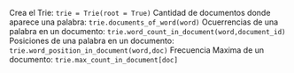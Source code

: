 Crea el Trie: `trie = Trie(root = True)`
Cantidad de documentos donde aparece una palabra: `trie.documents_of_word(word)` 
Ocuerrencias de una palabra en un documento: `trie.word_count_in_document(word,document_id)`
Posiciones de una palabra en un documento: `trie.word_position_in_document(word,doc)`
Frecuencia Maxima de un documento: `trie.max_count_in_document[doc]`